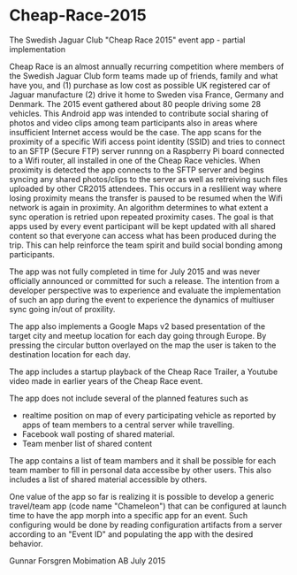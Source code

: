 # Cheap-Race-2015
The Swedish Jaguar Club "Cheap Race 2015" event app - partial implementation

Cheap Race is an almost annually recurring competition where members of the Swedish Jaguar Club form teams
made up of friends, family and what have you, and 
(1) purchase as low cost as possible UK registered car of Jaguar manufacture
(2) drive it home to Sweden visa France, Germany and Denmark.
The 2015 event gathered about 80 people driving some 28 vehicles.
This Android app was intended to contribute social sharing of photos and video clips among team participants
also in areas where insufficient Internet access would be the case. The app scans for the proximity of a
specific Wifi access point identity (SSID) and tries to connect to an SFTP (Secure FTP) server runnng on
a Raspberry Pi board connected to a Wifi router, all installed in one of the Cheap Race vehicles.
When proximity is detected the app connects to the SFTP server and begins syncing any shared photos/clips to the server
as well as retreiving such files uploaded by other CR2015 attendees. This occurs in a reslilient way where losing
proximity means the transfer is paused to be resumed when the Wifi network is again in proximity.
An algorithm determines to what extent a sync operation is retried upon repeated proximity cases.
The goal is that apps used by every event participant will be kept updated with all shared content so that
everyone can access what has been produced during the trip.  This can help reinforce the team spirit and
build social bonding among participants.

The app was not fully completed in time for July 2015 and was never officially announced or committed for such a release.
The intention from a developer perspective was to experience and evaluate the implementation of such an app during the event
to experience the dynamics of multiuser sync going in/out of proxility.

The app also implements a Google Maps v2 based presentation of the target city and meetup location
for each day going through Europe. By pressing the circular button overlayed on the map the user is taken
to the destination location for each day.

The app includes a startup playback of the Cheap Race Trailer, 
a Youtube video made in earlier years of the Cheap Race event.

The app does not include several of the planned features such as
- realtime position on map of every participating vehicle as reported by
  apps of team members to a central server while travelling.
- Facebook wall posting of shared material.
- Team menber list of shared content

The app contains a list of team mambers and it shall be possible for each team mamber to fill in
personal data accessibe by other users. This also includes a list of shared material accessible by others.

One value of the app so far is realizing it is possible to develop a generic travel/team app (code name "Chameleon")
that can be configured at launch time to have the app morph into a specific app for an event.
Such configuring would be done by reading configuration artifacts from a server according to an "Event ID"
and populating the app with the desired behavior. 

Gunnar Forsgren
Mobimation AB
July 2015
